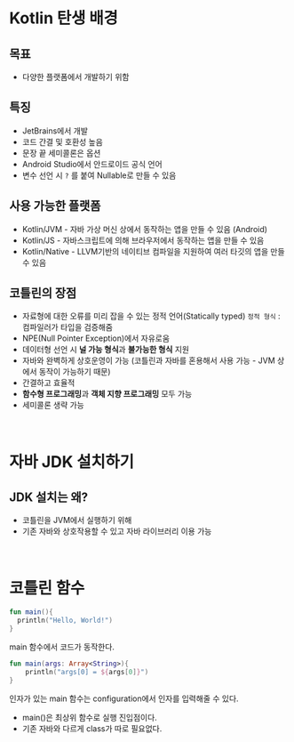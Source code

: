 # Kotlin 탄생 배경
## 목표
- 다양한 플랫폼에서 개발하기 위함

## 특징
- JetBrains에서 개발
- 코드 간결 및 호환성 높음
- 문장 끝 세미콜론은 옵션
- Android Studio에서 안드로이드 공식 언어
- 변수 선언 시 `?` 를 붙여 Nullable로 만들 수 있음

## 사용 가능한 플랫폼
- Kotlin/JVM - 자바 가상 머신 상에서 동작하는 앱을 만들 수 있음 (Android)
- Kotlin/JS - 자바스크립트에 의해 브라우저에서 동작하는 앱을 만들 수 있음
- Kotlin/Native - LLVM기반의 네이티브 컴파일을 지원하여 여러 타깃의 앱을 만들 수 있음

## 코틀린의 장점
- 자료형에 대한 오류를 미리 잡을 수 있는 정적 언어(Statically typed)
  `정적 형식` : 컴파일러가 타입을 검증해줌
- NPE(Null Pointer Exception)에서 자유로움
- 데이터형 선언 시 **널 가능 형식**과 **불가능한 형식** 지원
- 자바와 완벽하게 상호운영이 가능
  (코틀린과 자바를 혼용해서 사용 가능 - JVM 상에서 동작이 가능하기 때문)
- 간결하고 효율적
- **함수형 프로그래밍**과 **객체 지향 프로그래밍** 모두 가능
- 세미콜론 생략 가능

<br/>

# 자바 JDK 설치하기
## JDK 설치는 왜?
- 코틀린을 JVM에서 실행하기 위해
- 기존 자바와 상호작용할 수 있고 자바 라이브러리 이용 가능

<br/>

# 코틀린 함수

```kotlin
fun main(){
  println("Hello, World!")
}
```
main 함수에서 코드가 동작한다.

```kotlin
fun main(args: Array<String>){
    println("args[0] = ${args[0]}")
}
```
인자가 있는 main 함수는 configuration에서 인자를 입력해줄 수 있다.

- main()은 최상위 함수로 실행 진입점이다.
- 기존 자바와 다르게 class가 따로 필요없다.
